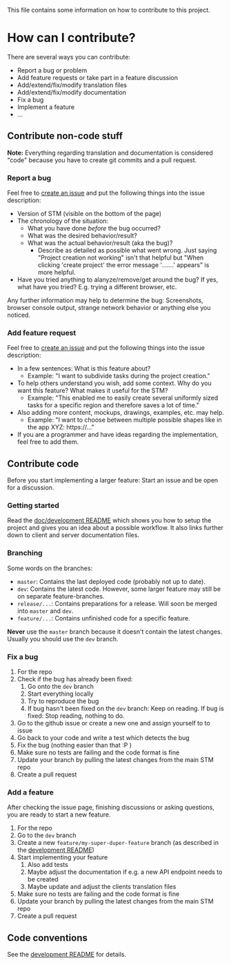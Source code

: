 This file contains some information on how to contribute to this project.

# How can I contribute?

There are several ways you can contribute:

* Report a bug or problem
* Add feature requests or take part in a feature discussion
* Add/extend/fix/modify translation files
* Add/extend/fix/modify documentation
* Fix a bug
* Implement a feature
* ...

## Contribute non-code stuff

**Note:** Everything regarding translation and documentation is considered "code" because you have to create git commits and a pull request.

### Report a bug

Feel free to [create an issue](https://github.com/hauke96/simple-task-manager/issues/new) and put the following things into the issue description:

* Version of STM (visible on the bottom of the page)
* The chronology of the situation:
    * What you have done *before* the bug occurred?
    * What was the desired behavior/result?
    * What was the actual behavior/result (aka the bug)?
        * Describe as detailed as possible what went wrong. Just saying "Project creation not working" isn't that helpful but "When clicking 'create project' the error message '.......' appears" is more helpful.
* Have you tried anything to alanyze/remove/get around the bug? If yes, what have you tried? E.g. trying a different browser, etc.

Any further information may help to determine the bug: Screenshots, browser console output, strange network behavior or anything else you noticed.

### Add feature request

Feel free to [create an issue](https://github.com/hauke96/simple-task-manager/issues/new) and put the following things into the issue description:

* In a few sentences: What is this feature about?
    * Example: "I want to subdivide tasks during the project creation."
* To help others understand you wish, add some context. Why do you want this feature? What makes it useful for the STM?
    * Example: "This enabled me to easily create several uniformly sized tasks for a specific region and therefore saves a lot of time."
* Also adding more content, mockups, drawings, examples, etc. may help.
    * Example: "I want to choose between multiple possible shapes like in the app XYZ: https://..."
* If you are a programmer and have ideas regarding the implementation, feel free to add them.

## Contribute code

Before you start implementing a larger feature: Start an issue and be open for a discussion.

### Getting started

Read the [doc/development README](./doc/development/README.md) which shows you how to setup the project and gives you an idea about a possible workflow.
It also links further down to client and server documentation files.

### Branching

Some words on the branches:

* `master`: Contains the last deployed code (probably not up to date).
* `dev`: Contains the latest code. However, some larger feature may still be on separate feature-branches.
* `release/...`: Contains preparations for a release. Will soon be merged into `master` and `dev`.
* `feature/...`: Contains unfinished code for a specific feature.

**Never** use the `master` branch because it doesn't contain the latest changes.
Usually you should use the `dev` branch.

### Fix a bug

1. For the repo
2. Check if the bug has already been fixed:
    1. Go onto the `dev` branch
    2. Start everything locally
    3. Try to reproduce the bug
    4. If bug hasn't been fixed on the `dev` branch: Keep on reading. If bug is fixed: Stop reading, nothing to do.
3. Go to the github issue or create a new one and assign yourself to to issue
4. Go back to your code and write a test which detects the bug
4. Fix the bug (nothing easier than that :P )
5. Make sure no tests are failing and the code format is fine
6. Update your branch by pulling the latest changes from the main STM repo
7. Create a pull request

### Add a feature

After checking the issue page, finishing discussions or asking questions, you are ready to start a new feature.

1. For the repo
2. Go to the `dev` branch
3. Create a new `feature/my-super-duper-feature` branch (as described in the [development README](./doc/development/README.md))
4. Start implementing your feature
    1. Also add tests
    2. Maybe adjust the documentation if e.g. a new API endpoint needs to be created
    3. Maybe update and adjust the clients translation files
5. Make sure no tests are failing and the code format is fine
6. Update your branch by pulling the latest changes from the main STM repo
7. Create a pull request

## Code conventions

See the [development README](./doc/development/README.md) for details.
